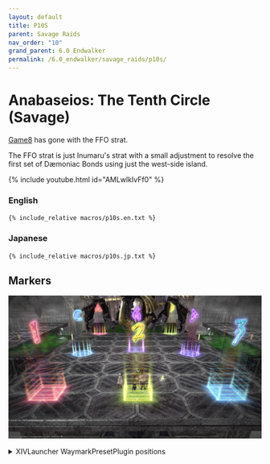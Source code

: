 ```yaml
---
layout: default
title: P10S
parent: Savage Raids
nav_order: "10"
grand_parent: 6.0 Endwalker
permalink: /6.0_endwalker/savage_raids/p10s/
---
```


# Anabaseios: The Tenth Circle (Savage)

[Game8](https://game8.jp/ff14/532718) has gone with the FFO strat.

The FFO strat is just Inumaru's strat with a small adjustment to resolve the first set of Dæmoniac Bonds using just the west-side island.

{% include youtube.html id="AMLwlkIvFf0" %}

### English

```
{% include_relative macros/p10s.en.txt %}
```

### Japanese

```
{% include_relative macros/p10s.jp.txt %}
```

## Markers

![](images/markers.jpg)
<details markdown=block>
<summary>XIVLauncher WaymarkPresetPlugin positions</summary>

```json
{"Name":"P10S","MapID":939,"A":{"X":92.0,"Y":0.0,"Z":85.7,"ID":0,"Active":true},"B":{"X":108.0,"Y":0.0,"Z":85.7,"ID":1,"Active":true},"C":{"X":91.85,"Y":0.0,"Z":100.0,"ID":2,"Active":true},"D":{"X":108.15,"Y":0.0,"Z":100.0,"ID":3,"Active":true},"One":{"X":92.0,"Y":0.0,"Z":111.3,"ID":4,"Active":true},"Two":{"X":108.0,"Y":0.0,"Z":111.3,"ID":5,"Active":true},"Three":{"X":100.0,"Y":0.0,"Z":111.3,"ID":6,"Active":true},"Four":{"X":100.0,"Y":0.0,"Z":98.0,"ID":7,"Active":true}}
```

</details>